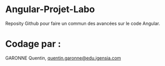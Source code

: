 # Angular-Projet-Labo
Reposity Github pour faire un commun des avancées sur le code Angular.

# Codage par :
GARONNE Quentin, quentin.garonne@edu.igensia.com
